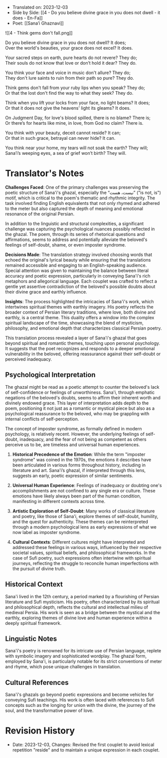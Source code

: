 
- Translated on: 2023-12-03  
- Side by Side: [[4 - Do you believe divine grace in you does not dwell - it does - En-Fa]]  
- Poet: [[Sana’i Ghaznavi]]

![[4 - Think gems don't fall.png]]

Do you believe divine grace in you does not dwell? It does;  
Over the world's beauties, your grace does not excel? It does.  

Your sacred steps on earth, pure hearts do not revere? They do;  
Their souls do not know that love or don’t hold it dear? They do.  

You think your face and voice in music don't allure? They do;  
They don't lure saints to ruin from their path so pure? They do.  

Think gems don't fall from your ruby lips when you speak? They do;  
Or that the lost don't find the way to what they seek? They do.  

Think when you lift your locks from your face, no light beams? It does;  
Or that it does not give the heavens' light its gleams? It does.  

On Judgment Day, for love's blood spilled, there is no blame? There is;  
Or there’s for hearts like mine, in love, from God no claim? There is.  

You think with your beauty, deceit cannot reside? It can;  
Or that in such grace, betrayal can never hide? It can.  

You think near your home, my tears will not soak the earth? They will;  
Sana’i’s weeping eyes, a sea of grief won’t birth? They will.

# Translator's Notes

**Challenges Faced**:
One of the primary challenges was preserving the poetic structure of Sana'i's ghazal, especially the “نیست، هست” ("is not, is") motif, which is critical to the poem's thematic and rhythmic integrity. The task involved finding English equivalents that not only rhymed and adhered to the meter but also captured the depth of meaning and emotional resonance of the original Persian.

In addition to the linguistic and structural complexities, a significant challenge was capturing the psychological nuances possibly reflected in the ghazal. The poem, through its series of rhetorical questions and affirmations, seems to address and potentially alleviate the beloved's feelings of self-doubt, shame, or even imposter syndrome.

**Decisions Made**:
The translation strategy involved choosing words that echoed the original's lyrical beauty while ensuring that the translations remained accessible and engaging to an English-speaking audience. Special attention was given to maintaining the balance between literal accuracy and poetic expression, particularly in conveying Sana'i's rich metaphors and allegorical language. Each couplet was crafted to reflect a gentle yet assertive contradiction of the beloved's possible doubts about their divine grace and earthly influence.

**Insights**:
The process highlighted the intricacies of Sana'i's work, which intertwines spiritual themes with earthly imagery. His poetry reflects the broader context of Persian literary traditions, where love, both divine and earthly, is a central theme. This duality offers a window into the complex spiritual landscape of the time, showcasing the blend of mysticism, philosophy, and emotional depth that characterizes classical Persian poetry.

This translation process revealed a layer of Sana'i's ghazal that goes beyond spiritual and romantic themes, touching upon personal psychology. It suggests that the poet recognizes and responds to a deeper emotional vulnerability in the beloved, offering reassurance against their self-doubt or perceived inadequacy.

## Psychological Interpretation

The ghazal might be read as a poetic attempt to counter the beloved's lack of self-confidence or feelings of unworthiness. Sana'i, through emphatic negations of the beloved's doubts, seems to affirm their inherent worth and divinely endowed grace. This layer of interpretation adds depth to the poem, positioning it not just as a romantic or mystical piece but also as a psychological reassurance to the beloved, who may be grappling with internal conflicts of self-perception.

The concept of imposter syndrome, as formally defined in modern psychology, is relatively recent. However, the underlying feelings of self-doubt, inadequacy, and the fear of not being as competent as others perceive us to be, are timeless and universal human experiences.

1. **Historical Precedence of the Emotion**: While the term "imposter syndrome" was coined in the 1970s, the emotions it describes have been articulated in various forms throughout history, including in literature and art. Sana'i’s ghazal, if interpreted through this lens, suggests an early, poetic expression of similar sentiments.

2. **Universal Human Experience**: Feelings of inadequacy or doubting one's accomplishments are not confined to any single era or culture. These emotions have likely always been part of the human condition, manifesting in different contexts across time.

3. **Artistic Exploration of Self-Doubt**: Many works of classical literature and poetry, like those of Sana'i, explore themes of self-doubt, humility, and the quest for authenticity. These themes can be reinterpreted through a modern psychological lens as early expressions of what we now label as imposter syndrome.
  
4. **Cultural Contexts**: Different cultures might have interpreted and addressed these feelings in various ways, influenced by their respective societal values, spiritual beliefs, and philosophical frameworks. In the case of Sufi poetry, such expressions often intertwine with spiritual journeys, reflecting the struggle to reconcile human imperfections with the pursuit of divine truth.

## Historical Context

Sana'i lived in the 12th century, a period marked by a flourishing of Persian literature and Sufi mysticism. His poetry, often characterized by its spiritual and philosophical depth, reflects the cultural and intellectual milieu of medieval Persia. His work is seen as a bridge between the mystical and the earthly, exploring themes of divine love and human experience within a deeply spiritual framework.

## Linguistic Notes

Sana'i's poetry is renowned for its intricate use of Persian language, replete with symbolic imagery and sophisticated wordplay. The ghazal form, employed by Sana'i, is particularly notable for its strict conventions of meter and rhyme, which pose unique challenges in translation.

## Cultural References

Sana'i's ghazals go beyond poetic expressions and become vehicles for conveying Sufi teachings. His work is often laced with references to Sufi concepts such as the longing for union with the divine, the journey of the soul, and the transformative power of love.
# Revision History

- Date: 2023-12-03, Changes: Revised the first couplet to avoid lexical repetition "reside" and to maintain a unique expression in each couplet.

